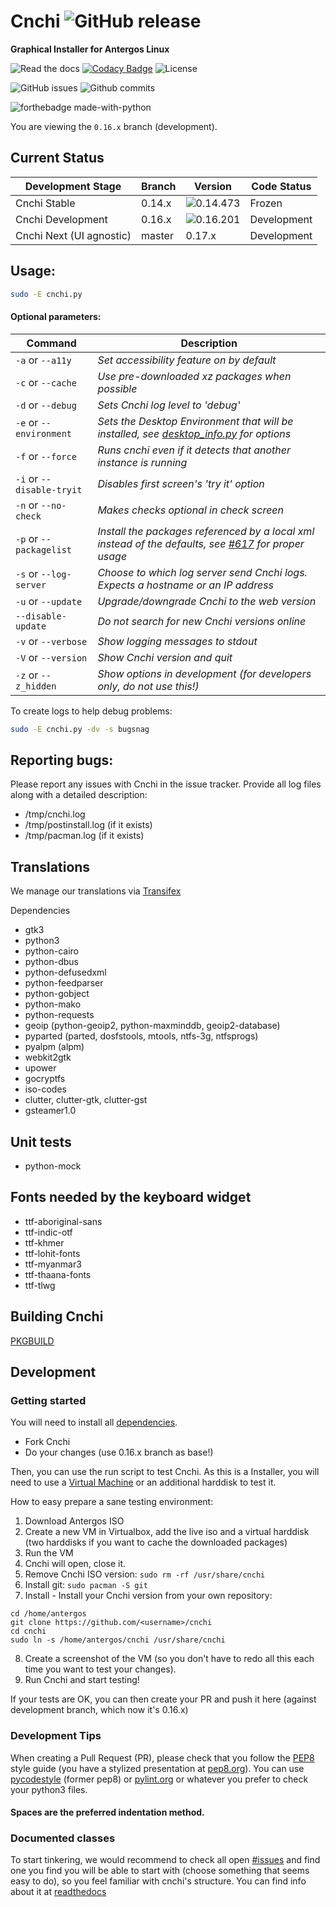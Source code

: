 # Cnchi ![GitHub release](https://img.shields.io/github/release/antergos/cnchi.svg)

**Graphical Installer for Antergos Linux**

![Read the docs](https://readthedocs.org/projects/cnchi/badge/?version=latest) [![Codacy Badge](https://api.codacy.com/project/badge/Grade/141e37590a9e4a2da3b3d84c0a6241ac)](https://www.codacy.com/project/karasu/Cnchi/dashboard?utm_source=github.com&amp;utm_medium=referral&amp;utm_content=Antergos/Cnchi&amp;utm_campaign=Badge_Grade_Dashboard) ![License](https://img.shields.io/github/license/antergos/cnchi.svg)

![GitHub issues](https://img.shields.io/github/issues/antergos/cnchi.svg)
![Github commits](https://img.shields.io/github/commits-since/antergos/cnchi/latest.svg)

![forthebadge made-with-python](http://ForTheBadge.com/images/badges/made-with-python.svg)

You are viewing the `0.16.x` branch (development).

## Current Status

|Development Stage|Branch|Version| Code Status|
----------------- | -------------- | -------------- | -------- |
|Cnchi Stable|0.14.x|![0.14.473](https://img.shields.io/github/release/antergos/cnchi.svg)|Frozen|
|Cnchi Development|0.16.x|![0.16.201](https://img.shields.io/github/release/antergos/cnchi/all.svg)|Development|
|Cnchi Next (UI agnostic)|master|0.17.x|Development|


## Usage:

```sh
sudo -E cnchi.py
```

#### Optional parameters:

|Command|Description|
----------------- | -------------- |
|```-a``` or ```--a11y```|*Set accessibility feature on by default*|
|```-c``` or ```--cache```|*Use pre-downloaded xz packages when possible*|
|```-d``` or ```--debug```|*Sets Cnchi log level to 'debug'*|
|```-e``` or ```--environment```|*Sets the Desktop Environment that will be installed, see [desktop_info.py](cnchi/desktop_info.py) for options*|
|```-f``` or ```--force```|*Runs cnchi even if it detects that another instance is running*|
|```-i``` or ```--disable-tryit```|*Disables first screen's 'try it' option*|
|```-n``` or ```--no-check```|*Makes checks optional in check screen*|
|```-p``` or ```--packagelist```|*Install the packages referenced by a local xml instead of the defaults, see [#617](https://github.com/Antergos/Cnchi/issues/617) for proper usage*|
|```-s``` or ```--log-server```|*Choose to which log server send Cnchi logs.  Expects a hostname or an IP address*|
|```-u``` or ```--update```|*Upgrade/downgrade Cnchi to the web version*|
|```--disable-update```|*Do not search for new Cnchi versions online*|
|```-v``` or ```--verbose```|*Show logging messages to stdout*|
|```-V``` or ```--version```|*Show Cnchi version and quit*|
|```-z``` or ```--z_hidden```|*Show options in development (for developers only, do not use this!)*|

To create logs to help debug problems:
```sh
sudo -E cnchi.py -dv -s bugsnag
```

## Reporting bugs:

Please report any issues with Cnchi in the issue tracker. Provide all log files along with a detailed description:

* /tmp/cnchi.log
* /tmp/postinstall.log (if it exists)
* /tmp/pacman.log (if it exists)

## Translations

We manage our translations via [Transifex](https://www.transifex.com/projects/p/antergos)

<a name="dependencies">Dependencies</a>

 - gtk3
 - python3
 - python-cairo
 - python-dbus
 - python-defusedxml
 - python-feedparser
 - python-gobject
 - python-mako
 - python-requests
 - geoip (python-geoip2, python-maxminddb, geoip2-database)
 - pyparted (parted, dosfstools, mtools, ntfs-3g, ntfsprogs)
 - pyalpm (alpm)
 - webkit2gtk
 - upower
 - gocryptfs
 - iso-codes
 - clutter, clutter-gtk, clutter-gst
 - gsteamer1.0

## Unit tests
 - python-mock

## Fonts needed by the keyboard widget
 - ttf-aboriginal-sans
 - ttf-indic-otf
 - ttf-khmer
 - ttf-lohit-fonts
 - ttf-myanmar3
 - ttf-thaana-fonts
 - ttf-tlwg

## Building Cnchi

[PKGBUILD](https://raw.githubusercontent.com/Antergos/antergos-packages/master/antergos/cnchi-dev/PKGBUILD)

## Development

### Getting started

You will need to install all [dependencies](#dependencies).

- Fork Cnchi
- Do your changes (use 0.16.x branch as base!)

Then, you can use the run script to test Cnchi. As this is a Installer, you will need to use a [Virtual Machine](http://virtualbox.org) or an additional harddisk to test it.

How to easy prepare a sane testing environment:
1. Download Antergos ISO
2. Create a new VM in Virtualbox, add the live iso and a virtual harddisk (two harddisks if you want to cache the downloaded packages)
3. Run the VM
4. Cnchi will open, close it.
5. Remove Cnchi ISO version: `sudo rm -rf /usr/share/cnchi`
6. Install git: `sudo pacman -S git`
7. Install - Install your Cnchi version from your own repository:
```
cd /home/antergos
git clone https://github.com/<username>/cnchi
cd cnchi
sudo ln -s /home/antergos/cnchi /usr/share/cnchi
```
8. Create a screenshot of the VM (so you don't have to redo all this each time you want to test your changes).
9. Run Cnchi and start testing!

If your tests are OK, you can then create your PR and push it here (against development branch, which now it's 0.16.x)

### Development Tips

When creating a Pull Request (PR), please check that you follow the [PEP8](https://www.python.org/dev/peps/pep-0008/) style guide (you have a stylized presentation at [pep8.org](http://pep8.org)). You can use [pycodestyle](https://github.com/pycqa/pycodestyle) (former pep8) or [pylint.org](https://www.pylint.org) or whatever you prefer to check your python3 files.

#### Spaces are the preferred indentation method.

### Documented classes

To start tinkering, we would recommend to check all open [#issues](https://github.com/Antergos/Cnchi/issues) and find one you find you will be able to start with (choose something that seems easy to do), so you feel familiar with cnchi's structure. You can find info about it at [readthedocs](https://cnchi.readthedocs.io/en/latest/)
